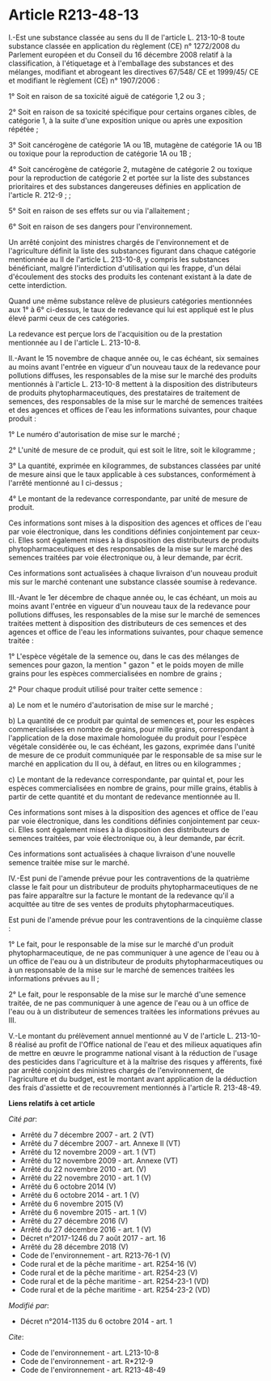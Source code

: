 # Article R213-48-13

I.-Est une substance classée au sens du II de l'article L. 213-10-8 toute substance classée en application du règlement (CE)
n° 1272/2008 du Parlement européen et du Conseil du 16 décembre 2008 relatif à la classification, à l'étiquetage et à
l'emballage des substances et des mélanges, modifiant et abrogeant les directives 67/548/ CE et 1999/45/ CE et modifiant le
règlement (CE) n° 1907/2006 : 

1° Soit en raison de sa toxicité aiguë de catégorie 1,2 ou 3 ; 

2° Soit en raison de sa toxicité spécifique pour certains organes cibles, de catégorie 1, à la suite d'une exposition unique
ou après une exposition répétée ; 

3° Soit cancérogène de catégorie 1A ou 1B, mutagène de catégorie 1A ou 1B ou toxique pour la reproduction de catégorie 1A ou
1B ; 

4° Soit cancérogène de catégorie 2, mutagène de catégorie 2 ou toxique pour la reproduction de catégorie 2 et portée sur la
liste des substances prioritaires et des substances dangereuses définies en application de l'article R. 212-9 ; ; 

5° Soit en raison de ses effets sur ou via l'allaitement ; 

6° Soit en raison de ses dangers pour l'environnement. 

Un arrêté conjoint des ministres chargés de l'environnement et de l'agriculture définit la liste des substances figurant dans
chaque catégorie mentionnée au II de l'article L. 213-10-8, y compris les substances bénéficiant, malgré l'interdiction
d'utilisation qui les frappe, d'un délai d'écoulement des stocks des produits les contenant existant à la date de cette
interdiction. 

Quand une même substance relève de plusieurs catégories mentionnées aux 1° à 6° ci-dessus, le taux de redevance qui lui est
appliqué est le plus élevé parmi ceux de ces catégories. 

La redevance est perçue lors de l'acquisition ou de la prestation mentionnée au I de l'article L. 213-10-8. 

II.-Avant le 15 novembre de chaque année ou, le cas échéant, six semaines au moins avant l'entrée en vigueur d'un nouveau
taux de la redevance pour pollutions diffuses, les responsables de la mise sur le marché des produits mentionnés à l'article
L. 213-10-8 mettent à la disposition des distributeurs de produits phytopharmaceutiques, des prestataires de traitement de
semences, des responsables de la mise sur le marché de semences traitées et des agences et offices de l'eau les informations
suivantes, pour chaque produit : 

1° Le numéro d'autorisation de mise sur le marché ; 

2° L'unité de mesure de ce produit, qui est soit le litre, soit le kilogramme ; 

3° La quantité, exprimée en kilogrammes, de substances classées par unité de mesure ainsi que le taux applicable à ces
substances, conformément à l'arrêté mentionné au I ci-dessus ; 

4° Le montant de la redevance correspondante, par unité de mesure de produit. 

Ces informations sont mises à la disposition des agences et offices de l'eau par voie électronique, dans les conditions
définies conjointement par ceux-ci. Elles sont également mises à la disposition des distributeurs de produits
phytopharmaceutiques et des responsables de la mise sur le marché des semences traitées par voie électronique ou, à leur
demande, par écrit. 

Ces informations sont actualisées à chaque livraison d'un nouveau produit mis sur le marché contenant une substance classée
soumise à redevance. 

III.-Avant le 1er décembre de chaque année ou, le cas échéant, un mois au moins avant l'entrée en vigueur d'un nouveau taux
de la redevance pour pollutions diffuses, les responsables de la mise sur le marché de semences traitées mettent à
disposition des distributeurs de ces semences et des agences et office de l'eau les informations suivantes, pour chaque
semence traitée : 

1° L'espèce végétale de la semence ou, dans le cas des mélanges de semences pour gazon, la mention " gazon " et le poids
moyen de mille grains pour les espèces commercialisées en nombre de grains ; 

2° Pour chaque produit utilisé pour traiter cette semence : 

a) Le nom et le numéro d'autorisation de mise sur le marché ; 

b) La quantité de ce produit par quintal de semences et, pour les espèces commercialisées en nombre de grains, pour mille
grains, correspondant à l'application de la dose maximale homologuée du produit pour l'espèce végétale considérée ou, le cas
échéant, les gazons, exprimée dans l'unité de mesure de ce produit communiquée par le responsable de sa mise sur le marché en
application du II ou, à défaut, en litres ou en kilogrammes ; 

c) Le montant de la redevance correspondante, par quintal et, pour les espèces commercialisées en nombre de grains, pour
mille grains, établis à partir de cette quantité et du montant de redevance mentionnée au II. 

Ces informations sont mises à la disposition des agences et office de l'eau par voie électronique, dans les conditions
définies conjointement par ceux-ci. Elles sont également mises à la disposition des distributeurs de semences traitées, par
voie électronique ou, à leur demande, par écrit. 

Ces informations sont actualisées à chaque livraison d'une nouvelle semence traitée mise sur le marché. 

IV.-Est puni de l'amende prévue pour les contraventions de la quatrième classe le fait pour un distributeur de produits
phytopharmaceutiques de ne pas faire apparaître sur la facture le montant de la redevance qu'il a acquittée au titre de ses
ventes de produits phytopharmaceutiques. 

Est puni de l'amende prévue pour les contraventions de la cinquième classe : 

1° Le fait, pour le responsable de la mise sur le marché d'un produit phytopharmaceutique, de ne pas communiquer à une agence
de l'eau ou à un office de l'eau ou à un distributeur de produits phytopharmaceutiques ou à un responsable de la mise sur le
marché de semences traitées les informations prévues au II ; 

2° Le fait, pour le responsable de la mise sur le marché d'une semence traitée, de ne pas communiquer à une agence de l'eau
ou à un office de l'eau ou à un distributeur de semences traitées les informations prévues au III. 

V.-Le montant du prélèvement annuel mentionné au V de l'article L. 213-10-8 réalisé au profit de l'Office national de l'eau
et des milieux aquatiques afin de mettre en œuvre le programme national visant à la réduction de l'usage des pesticides dans
l'agriculture et à la maîtrise des risques y afférents, fixé par arrêté conjoint des ministres chargés de l'environnement, de
l'agriculture et du budget, est le montant avant application de la déduction des frais d'assiette et de recouvrement
mentionnés à l'article R. 213-48-49.

**Liens relatifs à cet article**

_Cité par_:

  - Arrêté du 7 décembre 2007 - art. 2 (VT)
  - Arrêté du 7 décembre 2007 - art. Annexe II (VT)
  - Arrêté du 12 novembre 2009 - art. 1 (VT)
  - Arrêté du 12 novembre 2009 - art. Annexe (VT)
  - Arrêté du 22 novembre 2010 - art. (V)
  - Arrêté du 22 novembre 2010 - art. 1 (V)
  - Arrêté du 6 octobre 2014 (V)
  - Arrêté du 6 octobre 2014 - art. 1 (V)
  - Arrêté du 6 novembre 2015 (V)
  - Arrêté du 6 novembre 2015 - art. 1 (V)
  - Arrêté du 27 décembre 2016 (V)
  - Arrêté du 27 décembre 2016 - art. 1 (V)
  - Décret n°2017-1246 du 7 août 2017 - art. 16
  - Arrêté du 28 décembre 2018 (V)
  - Code de l'environnement - art. R213-76-1 (V)
  - Code rural et de la pêche maritime - art. R254-16 (V)
  - Code rural et de la pêche maritime - art. R254-23 (V)
  - Code rural et de la pêche maritime - art. R254-23-1 (VD)
  - Code rural et de la pêche maritime - art. R254-23-2 (VD)

_Modifié par_:

  - Décret n°2014-1135 du 6 octobre 2014 - art. 1

_Cite_:

  - Code de l'environnement - art. L213-10-8
  - Code de l'environnement - art. R*212-9
  - Code de l'environnement - art. R213-48-49
